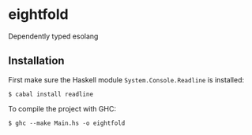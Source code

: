 eightfold
=========

Dependently typed esolang

Installation
------------

First make sure the Haskell module `System.Console.Readline` is installed:

    $ cabal install readline

To compile the project with GHC:

    $ ghc --make Main.hs -o eightfold
